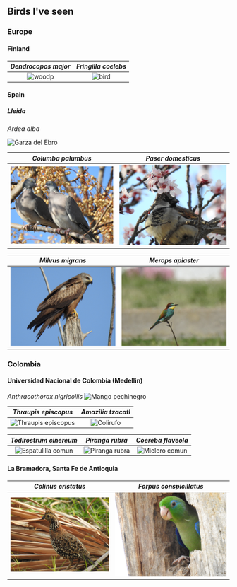 ## Birds I've seen

### Europe

#### Finland 

*Dendrocopos major*             |  *Fringilla coelebs*
:-------------------------:|:-------------------------:
![woodp](./Images/DSCN5450.JPG)  |  ![bird](./Images/DSCN5425.JPG)

#### Spain

##### Lleida
*Ardea alba* 

![Garza del Ebro](./Images/DSCN5843.JPG)

*Columba palumbus*             |  *Paser domesticus*
:-------------------------:|:-------------------------:
![Paloma](./Images/DSCN5939.JPG)  |  ![Paser](./Images/DSCN5951.JPG)

 *Milvus migrans*             |  *Merops apiaster*
:-------------------------:|:-------------------------:
![Milá](./Images/DSCN6265.JPG)  |  ![Abejarruco](./Images/DSCN6282.JPG)


### Colombia

#### Universidad Nacional de Colombia (Medellin)

*Anthracothorax nigricollis*
![Mango pechinegro](./Images/DSCN0304.JPG)

*Thraupis episcopus*             |  *Amazilia tzacatl*
:-------------------------:|:-------------------------:
![Thraupis episcopus](./Images/DSCN0315.JPG)  |  ![Colirufo](./Images/DSCN0108.JPG)

*Todirostrum cinereum*             |  *Piranga rubra*  |  *Coereba flaveola* 
:-------------------------:|:-------------------------:|:-------------------------:
![Espatulilla comun](./Images/DSCN0181.JPG)  |  ![Piranga rubra](./Images/DSCN0884.JPG) | ![Mielero comun](./Images/DSCN1406.JPG)

#### La Bramadora, Santa Fe de Antioquia

*Colinus cristatus*             |  *Forpus conspicillatus*
:-------------------------:|:-------------------------:
![Perdiz comun](./Images/DSCN0631.JPG)  |  ![Forpus](./Images/DSCN0761.JPG)

